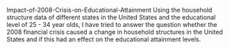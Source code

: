 Impact-of-2008-Crisis-on-Educational-Attainment
Using the household structure data of different states in the United States and the educational level of 25 - 34 year olds, I have tried to answer the question whether the 2008 financial crisis caused a change in household structures in the United States and if this had an effect on the educational attainment levels.
